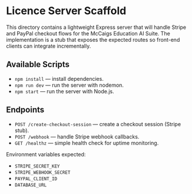 # Licence Server Scaffold

This directory contains a lightweight Express server that will handle Stripe and
PayPal checkout flows for the McCaigs Education AI Suite. The implementation is
a stub that exposes the expected routes so front-end clients can integrate
incrementally.

## Available Scripts

- `npm install` — install dependencies.
- `npm run dev` — run the server with nodemon.
- `npm start` — run the server with Node.js.

## Endpoints

- `POST /create-checkout-session` — create a checkout session (Stripe stub).
- `POST /webhook` — handle Stripe webhook callbacks.
- `GET /healthz` — simple health check for uptime monitoring.

Environment variables expected:

- `STRIPE_SECRET_KEY`
- `STRIPE_WEBHOOK_SECRET`
- `PAYPAL_CLIENT_ID`
- `DATABASE_URL`
